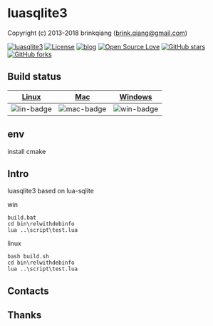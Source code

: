# luasqlite3

Copyright (c) 2013-2018 brinkqiang (brink.qiang@gmail.com)

[![luasqlite3](https://img.shields.io/badge/brinkqiang-luasqlite3-blue.svg?style=flat-square)](https://github.com/brinkqiang/luasqlite3)
[![License](https://img.shields.io/badge/license-MIT-brightgreen.svg)](https://github.com/brinkqiang/luasqlite3/blob/master/LICENSE)
[![blog](https://img.shields.io/badge/Author-Blog-7AD6FD.svg)](https://brinkqiang.github.io/)
[![Open Source Love](https://badges.frapsoft.com/os/v3/open-source.png)](https://github.com/brinkqiang)
[![GitHub stars](https://img.shields.io/github/stars/brinkqiang/luasqlite3.svg?label=Stars)](https://github.com/brinkqiang/luasqlite3) 
[![GitHub forks](https://img.shields.io/github/forks/brinkqiang/luasqlite3.svg?label=Fork)](https://github.com/brinkqiang/luasqlite3)

## Build status
| [Linux][lin-link] | [Mac][mac-link] | [Windows][win-link] |
| :---------------: | :----------------: | :-----------------: |
| ![lin-badge]      | ![mac-badge]       | ![win-badge]        |

[lin-badge]: https://github.com/brinkqiang/luasqlite3/workflows/linux/badge.svg "linux build status"
[lin-link]:  https://github.com/brinkqiang/luasqlite3/actions/workflows/linux.yml "linux build status"
[mac-badge]: https://github.com/brinkqiang/luasqlite3/workflows/mac/badge.svg "mac build status"
[mac-link]:  https://github.com/brinkqiang/luasqlite3/actions/workflows/mac.yml "mac build status"
[win-badge]: https://github.com/brinkqiang/luasqlite3/workflows/win/badge.svg "win build status"
[win-link]:  https://github.com/brinkqiang/luasqlite3/actions/workflows/win.yml "win build status"

## env
install cmake

## Intro
luasqlite3 based on lua-sqlite

win
```
build.bat
cd bin\relwithdebinfo
lua ..\script\test.lua  
```
linux
```
bash build.sh
cd bin\relwithdebinfo
lua ..\script\test.lua  
```

## Contacts

## Thanks
